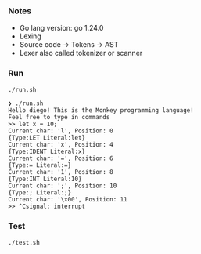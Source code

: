 ### Notes

* Go lang version: go 1.24.0
* Lexing
* Source code -> Tokens -> AST
* Lexer also called tokenizer or scanner

### Run

```bash
./run.sh
```

```
❯ ./run.sh
Hello diego! This is the Monkey programming language!
Feel free to type in commands
>> let x = 10;
Current char: 'l', Position: 0
{Type:LET Literal:let}
Current char: 'x', Position: 4
{Type:IDENT Literal:x}
Current char: '=', Position: 6
{Type:= Literal:=}
Current char: '1', Position: 8
{Type:INT Literal:10}
Current char: ';', Position: 10
{Type:; Literal:;}
Current char: '\x00', Position: 11
>> ^Csignal: interrupt
```

### Test

```bash
./test.sh
```